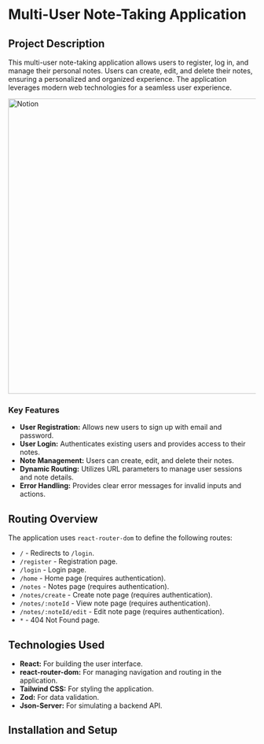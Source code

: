 # Multi-User Note-Taking Application

## Project Description

This multi-user note-taking application allows users to register, log in, and manage their personal notes. Users can create, edit, and delete their notes, ensuring a personalized and organized experience. The application leverages modern web technologies for a seamless user experience.

<img src="https://github.com/user-attachments/assets/754cba48-3629-4872-b3e7-3da53790be1b" alt="Notion" width="600"/>

### Key Features

- **User Registration:** Allows new users to sign up with email and password.
- **User Login:** Authenticates existing users and provides access to their notes.
- **Note Management:** Users can create, edit, and delete their notes.
- **Dynamic Routing:** Utilizes URL parameters to manage user sessions and note details.
- **Error Handling:** Provides clear error messages for invalid inputs and actions.

## Routing Overview

The application uses `react-router-dom` to define the following routes:

- `/` - Redirects to `/login`.
- `/register` - Registration page.
- `/login` - Login page.
- `/home` - Home page (requires authentication).
- `/notes` - Notes page (requires authentication).
- `/notes/create` - Create note page (requires authentication).
- `/notes/:noteId` - View note page (requires authentication).
- `/notes/:noteId/edit` - Edit note page (requires authentication).
- `*` - 404 Not Found page.

## Technologies Used

- **React:** For building the user interface.
- **react-router-dom:** For managing navigation and routing in the application.
- **Tailwind CSS:** For styling the application.
- **Zod:** For data validation.
- **Json-Server:** For simulating a backend API.

## Installation and Setup

   ```bash
